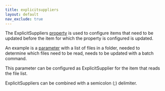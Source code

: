 ```yaml
---
title: explicitsuppliers
layout: default
nav_exclude: true
---
```

The ExplicitSuppliers [property](property) is used to configure items that need to be updated before the item for which the property is configured is updated.

An example is a [parameter](parameter) with a list of files in a folder, needed to determine which files need to be read, needs to be updated with a batch command.

This parameter can be configured as ExplicitSupplier for the item that reads the file list.

ExplicitSuppliers can be combined with a semicolon (;) delimiter.